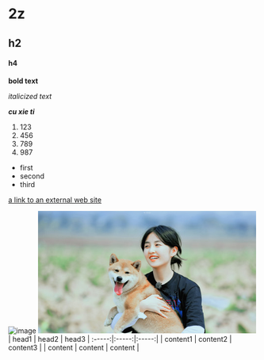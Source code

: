 # 2z
## h2
#### h4
**bold text**

*italicized text*

***cu xie ti***

1. 123
2. 456
3. 789
4. 987
- first
- second
- third

[a link to an external web site](www.baidu.com)

![image](https://gss0.baidu.com/-vo3dSag_xI4khGko9WTAnF6hhy/zhidao/pic/item/63d0f703918fa0ec0d994ef72d9759ee3c6ddbe9.jpg)
![image](./2.jpg)
| head1 | head2 | head3
| :-----:|:-----:|:-----:|
| content1 | content2 | content3 |
| content | content | content |
